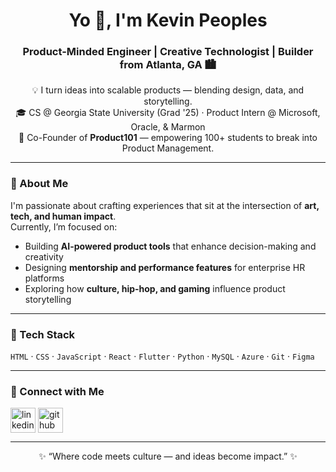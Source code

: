 <h1 align="center">Yo 👋, I'm Kevin Peoples</h1>
<h3 align="center">Product-Minded Engineer | Creative Technologist | Builder from Atlanta, GA 🏙️</h3>

<p align="center">
💡 I turn ideas into scalable products — blending design, data, and storytelling.<br>
🎓 CS @ Georgia State University (Grad '25) · Product Intern @ Microsoft, Oracle, & Marmon<br>
🚀 Co-Founder of <b>Product101</b> — empowering 100+ students to break into Product Management.
</p>

---

### 🧠 About Me  
I'm passionate about crafting experiences that sit at the intersection of **art, tech, and human impact**.  
Currently, I’m focused on:
- Building **AI-powered product tools** that enhance decision-making and creativity  
- Designing **mentorship and performance features** for enterprise HR platforms  
- Exploring how **culture, hip-hop, and gaming** influence product storytelling  

---

### 🧰 Tech Stack
`HTML` · `CSS` · `JavaScript` · `React` · `Flutter` · `Python` · `MySQL` · `Azure` · `Git` · `Figma`

---

### 🔗 Connect with Me  
<p align="left">
<a href="https://www.linkedin.com/in/kevinpeoples" target="blank"><img align="center" src="https://skillicons.dev/icons?i=linkedin" alt="linkedin" height="40" /></a>
<a href="https://github.com/K3VWRLD" target="blank"><img align="center" src="https://skillicons.dev/icons?i=github" alt="github" height="40" /></a>
</p>

---

<p align="center">
✨ “Where code meets culture — and ideas become impact.” ✨  
</p>
